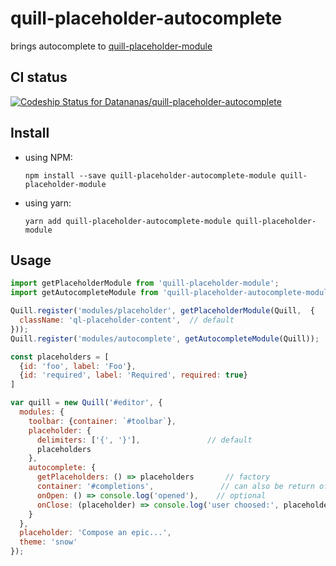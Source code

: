 # quill-placeholder-autocomplete
brings autocomplete to [quill-placeholder-module](https://github.com/jspaine/quill-placeholder-module)

## CI status
[ ![Codeship Status for Datananas/quill-placeholder-autocomplete](https://app.codeship.com/projects/19a30040-d83b-0135-4786-2a3c011fd6eb/status?branch=master)](https://app.codeship.com/projects/263594)

## Install
+ using NPM:
  ```
  npm install --save quill-placeholder-autocomplete-module quill-placeholder-module
  ```
+ using yarn:
  ```
  yarn add quill-placeholder-autocomplete-module quill-placeholder-module
  ```
  
## Usage
```js
import getPlaceholderModule from 'quill-placeholder-module';
import getAutocompleteModule from 'quill-placeholder-autocomplete-module';

Quill.register('modules/placeholder', getPlaceholderModule(Quill,  { 
  className: 'ql-placeholder-content',  // default 
}));
Quill.register('modules/autocomplete', getAutocompleteModule(Quill));

const placeholders = [
  {id: 'foo', label: 'Foo'},
  {id: 'required', label: 'Required', required: true}
]

var quill = new Quill('#editor', {
  modules: {
    toolbar: {container: `#toolbar`},
    placeholder: {
      delimiters: ['{', '}'],               // default
      placeholders
    },
    autocomplete: {
      getPlaceholders: () => placeholders       // factory
      container: '#completions',               // can also be return of `document.querySelector` or keeped `undefined`
      onOpen: () => console.log('opened'),    // optional
      onClose: (placeholder) => console.log('user choosed:', placeholder),  //optional
    }
  },
  placeholder: 'Compose an epic...',
  theme: 'snow'
});
```

